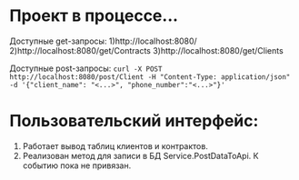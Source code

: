 # Проект в процессе...
Доступные get-запросы:
1)http://localhost:8080/
2)http://localhost:8080/get/Contracts
3)http://localhost:8080/get/Clients

Доступные post-запросы:
```curl -X POST http://localhost:8080/post/Client -H "Content-Type: application/json" -d '{"client_name": "<...>", "phone_number":"<...>"}'```

# Пользовательский интерфейс:
1) Работает вывод таблиц клиентов и контрактов.
2) Реализован метод для записи в БД Service.PostDataToApi. К событию пока не привязан.
